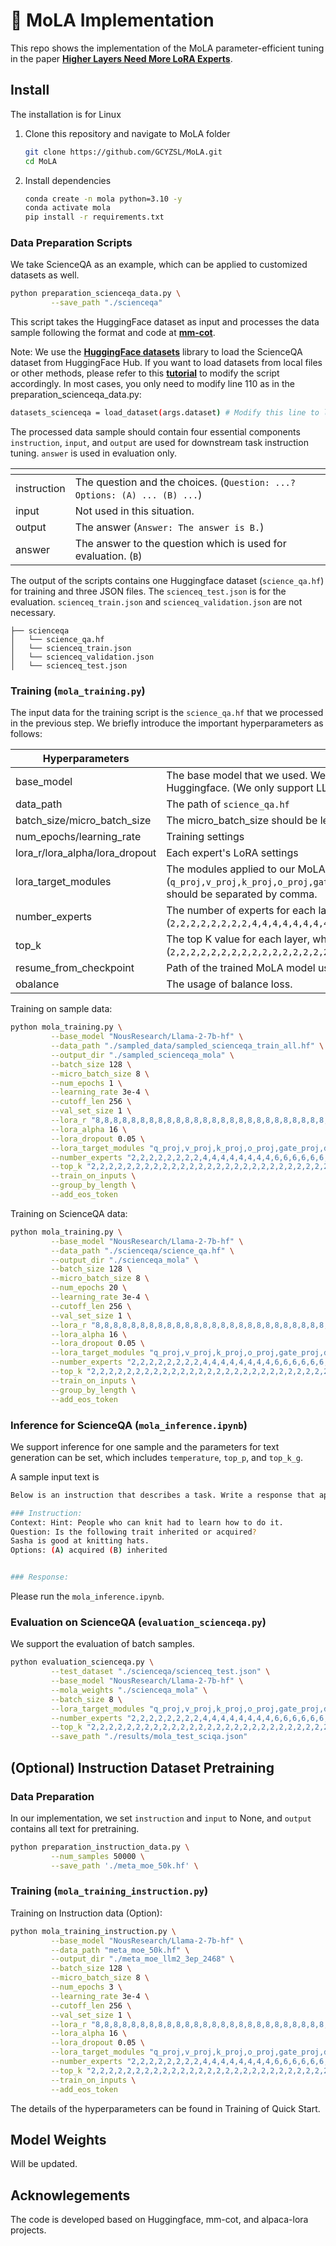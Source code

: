 # 🐠 MoLA Implementation
This repo shows the implementation of the MoLA parameter-efficient tuning in the paper **[Higher Layers Need More LoRA Experts](http://arxiv.org/abs/2402.08562)**.

## Install
The installation is for Linux
1. Clone this repository and navigate to MoLA folder
   ```bash
   git clone https://github.com/GCYZSL/MoLA.git
   cd MoLA
   ```
2. Install dependencies
   ```bash
   conda create -n mola python=3.10 -y
   conda activate mola
   pip install -r requirements.txt
   ```

### Data Preparation Scripts
We take ScienceQA as an example, which can be applied to customized datasets as well.   
```bash
python preparation_scienceqa_data.py \
         --save_path "./scienceqa"
```
This script takes the HuggingFace dataset as input and processes the data sample following the format and code at  **[mm-cot](https://github.com/amazon-science/mm-cot)**.

Note: We use the **[HuggingFace datasets](https://huggingface.co/docs/datasets/en/index)** library to load the ScienceQA dataset from HuggingFace Hub.
If you want to load datasets from local files or other methods, please refer to this **[tutorial](https://huggingface.co/docs/datasets/en/loading)** to modify the script accordingly.
In most cases, you only need to modify line 110 as in the preparation_scienceqa_data.py:
```bash
datasets_scienceqa = load_dataset(args.dataset) # Modify this line to load datasets in different format
```

The processed data sample should contain four essential components `instruction`, `input`, and `output` are used for downstream task instruction tuning. `answer` is used in evaluation only.

| <!-- -->    | <!-- -->    |
| --- | --- |
| instruction | The question and the choices. (`Question: ...? Options: (A) ... (B) ...`) |
| input | Not used in this situation.|
| output | The answer (`Answer: The answer is B.`) |
| answer | The answer to the question which is used for evaluation. (`B`)|

The output of the scripts contains one Huggingface dataset (`science_qa.hf`) for training and three JSON files. The `scienceq_test.json` is for the evaluation.  `scienceq_train.json` and `scienceq_validation.json` are not necessary.
```
├── scienceqa
│   └── science_qa.hf
│   └── scienceq_train.json
│   └── scienceq_validation.json
│   └── scienceq_test.json
```

### Training (`mola_training.py`)
The input data for the training script is the `science_qa.hf` that we processed in the previous step.
We briefly introduce the important hyperparameters as follows: 

| Hyperparameters    | <!-- -->    |
| --- | --- |
| base_model | The base model that we used. We use the model provided by Huggingface. (We only support LLaMA series)  |
| data_path | The path of `science_qa.hf`|
| batch_size/micro_batch_size | The micro_batch_size should be less than batch_size. |
| num_epochs/learning_rate | Training settings|
| lora_r/lora_alpha/lora_dropout | Each expert's LoRA settings|
| lora_target_modules | The modules applied to our MoLA, which can be chosen from (`q_proj,v_proj,k_proj,o_proj,gate_proj,down_proj,up_proj`) and should be separated by comma.|
| number_experts | The number of experts for each layer, which contains 32 numbers (`2,2,2,2,2,2,2,2,4,4,4,4,4,4,4,4,6,6,6,6,6,6,6,6,8,8,8,8,8,8,8,8`)|
| top_k | The top K value for each layer, which contains 32 numbers (`2,2,2,2,2,2,2,2,2,2,2,2,2,2,2,2,2,2,2,2,2,2,2,2,2,2,2,2,2,2,2,2`)|
| resume_from_checkpoint | Path of the trained MoLA model used for continuous training.|
| obalance | The usage of balance loss.|

Training on sample data:
```bash
python mola_training.py \
         --base_model "NousResearch/Llama-2-7b-hf" \
         --data_path "./sampled_data/sampled_scienceqa_train_all.hf" \
         --output_dir "./sampled_scienceqa_mola" \
         --batch_size 128 \
         --micro_batch_size 8 \
         --num_epochs 1 \
         --learning_rate 3e-4 \
         --cutoff_len 256 \
         --val_set_size 1 \
         --lora_r "8,8,8,8,8,8,8,8,8,8,8,8,8,8,8,8,8,8,8,8,8,8,8,8,8,8,8,8,8,8,8,8" \
         --lora_alpha 16 \
         --lora_dropout 0.05 \
         --lora_target_modules "q_proj,v_proj,k_proj,o_proj,gate_proj,down_proj,up_proj" \
         --number_experts "2,2,2,2,2,2,2,2,4,4,4,4,4,4,4,4,6,6,6,6,6,6,6,6,8,8,8,8,8,8,8,8" \
         --top_k "2,2,2,2,2,2,2,2,2,2,2,2,2,2,2,2,2,2,2,2,2,2,2,2,2,2,2,2,2,2,2,2" \
         --train_on_inputs \
         --group_by_length \
         --add_eos_token 
```

Training on ScienceQA data:
```bash
python mola_training.py \
         --base_model "NousResearch/Llama-2-7b-hf" \
         --data_path "./scienceqa/science_qa.hf" \
         --output_dir "./scienceqa_mola" \
         --batch_size 128 \
         --micro_batch_size 8 \
         --num_epochs 20 \
         --learning_rate 3e-4 \
         --cutoff_len 256 \
         --val_set_size 1 \
         --lora_r "8,8,8,8,8,8,8,8,8,8,8,8,8,8,8,8,8,8,8,8,8,8,8,8,8,8,8,8,8,8,8,8" \
         --lora_alpha 16 \
         --lora_dropout 0.05 \
         --lora_target_modules "q_proj,v_proj,k_proj,o_proj,gate_proj,down_proj,up_proj" \
         --number_experts "2,2,2,2,2,2,2,2,4,4,4,4,4,4,4,4,6,6,6,6,6,6,6,6,8,8,8,8,8,8,8,8" \
         --top_k "2,2,2,2,2,2,2,2,2,2,2,2,2,2,2,2,2,2,2,2,2,2,2,2,2,2,2,2,2,2,2,2" \
         --train_on_inputs \
         --group_by_length \
         --add_eos_token 
```
### Inference for ScienceQA (`mola_inference.ipynb`)
We support inference for one sample and the parameters for text generation can be set, which includes `temperature`, `top_p`, and `top_k_g`.

A sample input text is
```bash
Below is an instruction that describes a task. Write a response that appropriately completes the request.

### Instruction:
Context: Hint: People who can knit had to learn how to do it.
Question: Is the following trait inherited or acquired?
Sasha is good at knitting hats.
Options: (A) acquired (B) inherited


### Response:
```
Please run the `mola_inference.ipynb`.


### Evaluation on ScienceQA (`evaluation_scienceqa.py`)
We support the evaluation of batch samples.
```bash
python evaluation_scienceqa.py \
         --test_dataset "./scienceqa/scienceq_test.json" \
         --base_model "NousResearch/Llama-2-7b-hf" \
         --mola_weights "./scienceqa_mola" \
         --batch_size 8 \
         --lora_target_modules "q_proj,v_proj,k_proj,o_proj,gate_proj,down_proj,up_proj" \
         --number_experts "2,2,2,2,2,2,2,2,4,4,4,4,4,4,4,4,6,6,6,6,6,6,6,6,8,8,8,8,8,8,8,8" \
         --top_k "2,2,2,2,2,2,2,2,2,2,2,2,2,2,2,2,2,2,2,2,2,2,2,2,2,2,2,2,2,2,2,2" \
         --save_path "./results/mola_test_sciqa.json"
```

## (Optional) Instruction Dataset Pretraining
### Data Preparation 
In our implementation, we set `instruction` and `input` to None, and `output` contains all text for pretraining.
```bash
python preparation_instruction_data.py \
         --num_samples 50000 \
         --save_path './meta_moe_50k.hf' \
```
### Training (`mola_training_instruction.py`)
Training on Instruction data (Option):
```bash
python mola_training_instruction.py \
         --base_model "NousResearch/Llama-2-7b-hf" \
         --data_path "meta_moe_50k.hf" \
         --output_dir "./meta_moe_llm2_3ep_2468" \
         --batch_size 128 \
         --micro_batch_size 8 \
         --num_epochs 3 \
         --learning_rate 3e-4 \
         --cutoff_len 256 \
         --val_set_size 1 \
         --lora_r "8,8,8,8,8,8,8,8,8,8,8,8,8,8,8,8,8,8,8,8,8,8,8,8,8,8,8,8,8,8,8,8" \
         --lora_alpha 16 \
         --lora_dropout 0.05 \
         --lora_target_modules "q_proj,v_proj,k_proj,o_proj,gate_proj,down_proj,up_proj" \
         --number_experts "2,2,2,2,2,2,2,2,4,4,4,4,4,4,4,4,6,6,6,6,6,6,6,6,8,8,8,8,8,8,8,8" \
         --top_k "2,2,2,2,2,2,2,2,2,2,2,2,2,2,2,2,2,2,2,2,2,2,2,2,2,2,2,2,2,2,2,2" \
         --train_on_inputs \
         --add_eos_token 
```
The details of the hyperparameters can be found in Training of Quick Start.

## Model Weights
Will be updated.

## Acknowlegements
The code is developed based on Huggingface, mm-cot, and alpaca-lora projects.

